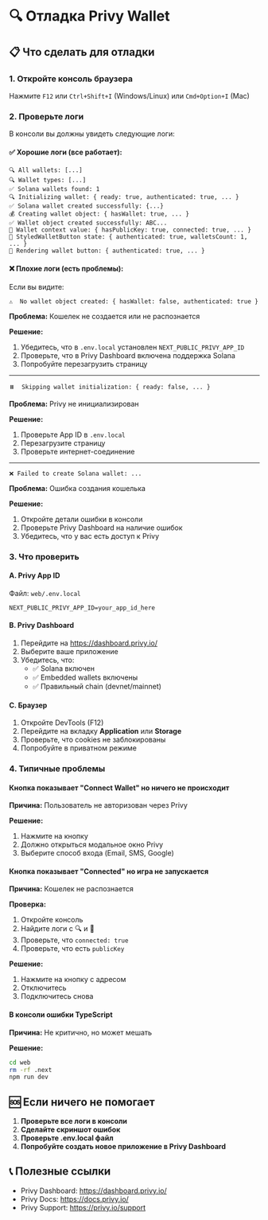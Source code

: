 # 🔍 Отладка Privy Wallet

## 📋 Что сделать для отладки

### 1. Откройте консоль браузера

Нажмите `F12` или `Ctrl+Shift+I` (Windows/Linux) или `Cmd+Option+I` (Mac)

### 2. Проверьте логи

В консоли вы должны увидеть следующие логи:

#### ✅ Хорошие логи (все работает):

```
🔍 All wallets: [...]
🔍 Wallet types: [...]
✅ Solana wallets found: 1
🔍 Initializing wallet: { ready: true, authenticated: true, ... }
✅ Solana wallet created successfully: {...}
💰 Creating wallet object: { hasWallet: true, ... }
✅ Wallet object created successfully: ABC...
🎯 Wallet context value: { hasPublicKey: true, connected: true, ... }
🔌 StyledWalletButton state: { authenticated: true, walletsCount: 1, ... }
🎨 Rendering wallet button: { authenticated: true, ... }
```

#### ❌ Плохие логи (есть проблемы):

Если вы видите:

```
⚠️  No wallet object created: { hasWallet: false, authenticated: true }
```

**Проблема:** Кошелек не создается или не распознается

**Решение:**
1. Убедитесь, что в `.env.local` установлен `NEXT_PUBLIC_PRIVY_APP_ID`
2. Проверьте, что в Privy Dashboard включена поддержка Solana
3. Попробуйте перезагрузить страницу

---

```
⏸️  Skipping wallet initialization: { ready: false, ... }
```

**Проблема:** Privy не инициализирован

**Решение:**
1. Проверьте App ID в `.env.local`
2. Перезагрузите страницу
3. Проверьте интернет-соединение

---

```
❌ Failed to create Solana wallet: ...
```

**Проблема:** Ошибка создания кошелька

**Решение:**
1. Откройте детали ошибки в консоли
2. Проверьте Privy Dashboard на наличие ошибок
3. Убедитесь, что у вас есть доступ к Privy

### 3. Что проверить

#### A. Privy App ID

Файл: `web/.env.local`
```env
NEXT_PUBLIC_PRIVY_APP_ID=your_app_id_here
```

#### B. Privy Dashboard

1. Перейдите на https://dashboard.privy.io/
2. Выберите ваше приложение
3. Убедитесь, что:
   - ✅ Solana включен
   - ✅ Embedded wallets включены
   - ✅ Правильный chain (devnet/mainnet)

#### C. Браузер

1. Откройте DevTools (F12)
2. Перейдите на вкладку **Application** или **Storage**
3. Проверьте, что cookies не заблокированы
4. Попробуйте в приватном режиме

### 4. Типичные проблемы

#### Кнопка показывает "Connect Wallet" но ничего не происходит

**Причина:** Пользователь не авторизован через Privy

**Решение:**
1. Нажмите на кнопку
2. Должно открыться модальное окно Privy
3. Выберите способ входа (Email, SMS, Google)

#### Кнопка показывает "Connected" но игра не запускается

**Причина:** Кошелек не распознается

**Проверка:**
1. Откройте консоль
2. Найдите логи с 🔍 и 🎯
3. Проверьте, что `connected: true`
4. Проверьте, что есть `publicKey`

**Решение:**
1. Нажмите на кнопку с адресом
2. Отключитесь
3. Подключитесь снова

#### В консоли ошибки TypeScript

**Причина:** Не критично, но может мешать

**Решение:**
```bash
cd web
rm -rf .next
npm run dev
```

## 🆘 Если ничего не помогает

1. **Проверьте все логи в консоли**
2. **Сделайте скриншот ошибок**
3. **Проверьте .env.local файл**
4. **Попробуйте создать новое приложение в Privy Dashboard**

## 📞 Полезные ссылки

- Privy Dashboard: https://dashboard.privy.io/
- Privy Docs: https://docs.privy.io/
- Privy Support: https://privy.io/support

